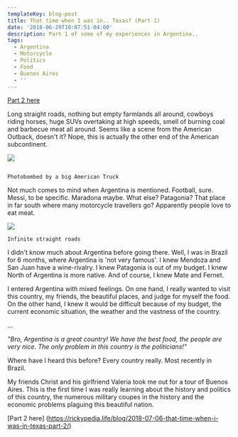 ```yaml
---
templateKey: blog-post
title: That time when I was in.. Texas? (Part 1)
date: '2018-06-29T10:07:51-04:00'
description: Part 1 of some of my experiences in Argentina..
tags:
  - Argentina
  - Motorcycle
  - Politics
  - Food
  - Buenos Aires
  - ''
---
```

[Part 2 here](https://rickypedia.life/blog/2018-07-06-that-time-when-i-was-in-texas-part-2/)

Long straight roads, nothing but empty farmlands all around, cowboys riding horses, huge SUVs overtaking at high speeds, smell of burning coal and barbecue meat all around. Seems like a scene from the American Outback, doesn't it? Nope, this is actually the other end of the American subcontinent.

![](/img/6.jpg)

```

Photobombed by a big American Truck

```
Not much comes to mind when Argentina is mentioned. Football, sure. Messi, to be specific. Maradona maybe. What else? Patagonia? That place in far south where many motorcycle travellers go? Apparently people love to eat meat.

![](/img/3.jpg)
```
Infinite straight roads
```


I didn't know much about Argentina before going there. Well, I was in Brazil for 6 months, where Argentina is 'not very famous'. I knew Mendoza and San Juan have a wine-rivalry. I knew Patagonia is out of my budget. I knew North of Argentina is more native. And of course, I knew Mate and Fernet.

I entered Argentina with mixed feelings. On one hand, I really wanted to visit this country, my friends, the beautiful places, and judge for myself the food. On the other hand, I knew it would be difficult because of my budget, the current economic situation, the weather and the vastness of the country.

...

_"Bro, Argentina is a great country! We have the best food, the people are very nice. The only problem in this country is the politicians!"_

Where have I heard this before? Every country really. Most recently in Brazil.

My friends Christ and his girlfriend Valeria took me out for a tour of Buenos Aires. This is the first time I was really learning about the history and politics of this country, the numerous military coupes in the history and the economic problems plaguing this beautiful nation.

[Part 2 here] (https://rickypedia.life/blog/2018-07-06-that-time-when-i-was-in-texas-part-2/)
